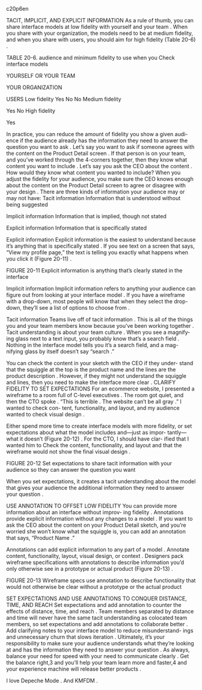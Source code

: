 c20p6en

TACIT, IMPLICIT, AND EXPLICIT INFORMATION
As a rule of thumb, you can share interface models at low fidelity with yourself and your team . When you share with your organization, the models need to be at medium fidelity, and when you share with users, you should aim for high fidelity (Table 20-6) .


TABLE 20-6. audience and minimum fidelity to use when you Check interface models



YOURSELF OR YOUR TEAM

YOUR ORGANIZATION

USERS
Low fidelity
Yes
No
No
Medium fidelity


Yes
No
High fidelity




Yes

In practice, you can reduce the amount of fidelity you show a given audi- ence if the audience already has the information they need to answer     the question you want to ask .
Let’s say you want to ask if someone agrees with the content on the Product Detail screen . If that person is on your team, and you’ve worked through the 4-corners together, then they know what content you want to include . Let’s say you ask the CEO about the content . How would they know what content you wanted to include? When you adjust the fidelity for your audience, you make sure the CEO knows enough about the content on the Product Detail screen to agree or disagree with your design .
There are three kinds of information your audience may or may not have:
Tacit information
Information that is understood without being suggested

Implicit information
Information that is implied, though not stated

Explicit information
Information that is specifically stated

Explicit information
Explicit information is the easiest to understand because it’s anything  that is specifically stated .  If you see text on a screen that says, “View  my profile page,” the text is telling you exactly what happens when you click it (Figure 20-11) .


FIGURE 20-11
Explicit information is anything that’s clearly stated in the interface







Implicit information
Implicit information refers to anything your audience can figure out from looking at your interface model .  If you have a wireframe with  a drop-down, most people will know that when they select the drop- down, they’ll see a list of options to choose from .

Tacit information
Teams live off of tacit information . This is all of the things you and your team members know because you’ve been working together . Tacit understanding is about your team culture . When you see a magnify- ing glass next to a text input, you probably know that’s a search field . Nothing in the interface model tells you it’s a search field, and a mag- nifying glass by itself doesn’t say “search .”

You can check the content in your sketch with the CEO if they under- stand that the squiggle at the top is the product name and the lines are the product description . However, if they might not understand the squiggle and lines, then you need to make the interface more clear .
CLARIFY FIDELITY TO SET EXPECTATIONS
For an ecommerce website,  I  presented  a  wireframe  to  a  room  full  of C-level executives . The room got quiet, and then the CTO spoke . “This is terrible . The website can’t be all gray .” I wanted to check con- tent, functionality, and layout, and my audience wanted to check visual design .


Either spend more time to create interface models with more fidelity, or set expectations about what the model includes and—just as impor- tantly—what it doesn’t (Figure 20-12) . For the CTO, I should have clar- ified that I wanted him to Check the content, functionality, and layout and that the wireframe would not show the final visual design .

FIGURE 20-12
Set expectations to share tacit information with your audience so they can answer the question you want

When you set expectations, it creates a tacit understanding about the model that gives your audience the additional information they need to answer your question .

USE ANNOTATION TO OFFSET LOW FIDELITY
You can provide more information about an interface without improv-  ing fidelity . Annotations provide explicit information without any changes to a model . If you want to ask the CEO about the content on your Product Detail sketch, and you’re  worried she won’t  know what  the squiggle is, you can add an annotation that says, “Product Name .”


Annotations can add explicit information to any part of a model . Annotate content, functionality, layout, visual design, or context . Designers pack wireframe specifications with annotations to describe information you’d only otherwise see in a prototype or actual product (Figure 20-13) .

FIGURE 20-13
Wireframe specs use annotation to describe functionality that would not otherwise be clear without a prototype or the actual product

SET EXPECTATIONS AND USE ANNOTATIONS TO CONQUER DISTANCE, TIME, AND REACH
Set expectations and add annotation to counter the effects of distance, time, and reach . Team members separated by distance and time will never have the same tacit understanding as colocated team members, so set expectations and add annotations to collaborate better .
Add clarifying notes to your interface model to reduce misunderstand- ings and unnecessary churn that slows iteration . Ultimately, it’s your responsibility to make sure your audience understands what they’re looking at and has the information they need to answer your question .
As always, balance your need for speed with your need to communicate clearly .  Get the balance right,3  and you’ll help your team learn more  and faster,4  and your experience machine will release better products .





I love Depeche Mode .
And KMFDM .
